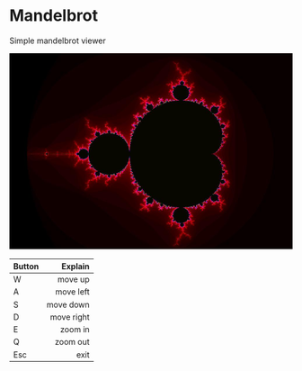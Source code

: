 # Mandelbrot

Simple mandelbrot viewer

![ ](https://raw.githubusercontent.com/MBkkt/Mandelbrot/master/bin/mandelbrot.jpg)

| Button | Explain    |
| :----- | ---------: |
| W      | move up    |
| A      | move left  |
| S      | move down  |
| D      | move right |
| E      | zoom in    |
| Q      | zoom out   |
| Esc    | exit       |
